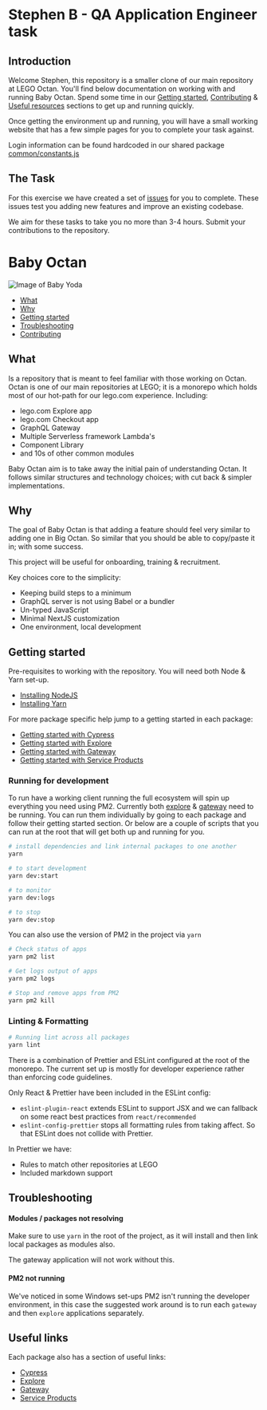 # Stephen B - QA Application Engineer task

## Introduction

Welcome Stephen, this repository is a smaller clone of our main repository at LEGO Octan. You'll find below documentation on working with and running Baby Octan. Spend some time in our [Getting started](#getting-started), [Contributing](CONTRIBUTING.md) & [Useful resources](useful-resources.md) sections to get up and running quickly.

Once getting the environment up and running, you will have a small working website that has a few simple pages for you to complete your task against.

Login information can be found hardcoded in our shared package [common/constants.js](packages/common/constants.js)

## The Task

For this exercise we have created a set of [issues](https://github.com/lego-shop/Stephen-b-task/issues) for you to complete. These issues test you adding new features and improve an existing codebase.

We aim for these tasks to take you no more than 3-4 hours. Submit your contributions to the repository.


# Baby Octan

![Image of Baby Yoda](https://i.imgur.com/Cgfk1B4.png)

- [What](#what)
- [Why](#why)
- [Getting started](#getting-started)
- [Troubleshooting](#troubleshooting)
- [Contributing](CONTRIBUTING.md)

## What

Is a repository that is meant to feel familiar with those working on Octan. Octan is one of our main repositories at LEGO; it is a monorepo which holds most of our hot-path for our lego.com experience. Including:

- lego.com Explore app
- lego.com Checkout app
- GraphQL Gateway
- Multiple Serverless framework Lambda's
- Component Library
- and 10s of other common modules

Baby Octan aim is to take away the initial pain of understanding Octan. It follows similar structures and technology choices; with cut back & simpler implementations.

## Why

The goal of Baby Octan is that adding a feature should feel very similar to adding one in Big Octan. So similar that you should be able to copy/paste it in; with some success.

This project will be useful for onboarding, training & recruitment.

Key choices core to the simplicity:

- Keeping build steps to a minimum
- GraphQL server is not using Babel or a bundler
- Un-typed JavaScript
- Minimal NextJS customization
- One environment, local development

## Getting started

Pre-requisites to working with the repository. You will need both Node & Yarn set-up.

- [Installing NodeJS](https://nodejs.org/en/download/)
- [Installing Yarn](https://yarnpkg.com/getting-started/install#global-install)

For more package specific help jump to a getting started in each package:

- [Getting started with Cypress](/packages/cypress#getting-started)
- [Getting started with Explore](/packages/explore#getting-started)
- [Getting started with Gateway](/packages/gateway#getting-started)
- [Getting started with Service Products](/packages/service-products#getting-started)

### Running for development

To run have a working client running the full ecosystem will spin up everything you need using PM2. Currently both [explore](/packages/explore) & [gateway](/packages/gateway) need to be running. You can run them individually by going to each package and follow their getting started section. Or below are a couple of scripts that you can run at the root that will get both up and running for you.

```bash
# install dependencies and link internal packages to one another
yarn

# to start development
yarn dev:start

# to monitor
yarn dev:logs

# to stop
yarn dev:stop
```

You can also use the version of PM2 in the project via `yarn`

```bash
# Check status of apps
yarn pm2 list

# Get logs output of apps
yarn pm2 logs

# Stop and remove apps from PM2
yarn pm2 kill
```

### Linting & Formatting

```bash
# Running lint across all packages
yarn lint
```

There is a combination of Prettier and ESLint configured at the root of the monorepo. The current set up is mostly for developer experience rather than enforcing code guidelines.

Only React & Prettier have been included in the ESLint config:

- `eslint-plugin-react` extends ESLint to support JSX and we can fallback on some react best practices from `react/recommended`
- `eslint-config-prettier` stops all formatting rules from taking affect. So that ESLint does not collide with Prettier.

In Prettier we have:

- Rules to match other repositories at LEGO
- Included markdown support

## Troubleshooting

#### Modules / packages not resolving

Make sure to use `yarn` in the root of the project, as it will install and then link local packages as modules also.

The gateway application will not work without this.

#### PM2 not running

We've noticed in some Windows set-ups PM2 isn't running the developer environment, in this case the suggested work around is to run each `gateway` and then `explore` applications separately.

## Useful links

Each package also has a section of useful links:

- [Cypress](/packages/cypress#useful-links)
- [Explore](/packages/explore#useful-links)
- [Gateway](/packages/gateway#useful-links)
- [Service Products](/packages/service-products#useful-links)
